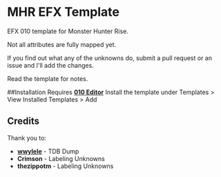 # MHR EFX Template
EFX 010 template for Monster Hunter Rise.

Not all attributes are fully mapped yet. 

If you find out what any of the unknowns do, submit a pull request or an issue and I'll add the changes.

Read the template for notes. 

##Installation
Requires **[010 Editor](https://www.sweetscape.com/010editor/)**
Install the template under Templates > View Installed Templates > Add

## Credits

Thank you to:
* **[wwylele](https://github.com/wwylele)** - TDB Dump
* **Crimson** - Labeling Unknowns
* **thezippotm** - Labeling Unknowns